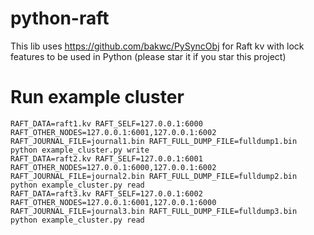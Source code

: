 # python-raft
This lib uses https://github.com/bakwc/PySyncObj for Raft kv with lock features to be used in Python (please star it if you star this project)

# Run example cluster
```
RAFT_DATA=raft1.kv RAFT_SELF=127.0.0.1:6000 RAFT_OTHER_NODES=127.0.0.1:6001,127.0.0.1:6002 RAFT_JOURNAL_FILE=journal1.bin RAFT_FULL_DUMP_FILE=fulldump1.bin  python example_cluster.py write
RAFT_DATA=raft2.kv RAFT_SELF=127.0.0.1:6001 RAFT_OTHER_NODES=127.0.0.1:6000,127.0.0.1:6002 RAFT_JOURNAL_FILE=journal2.bin RAFT_FULL_DUMP_FILE=fulldump2.bin  python example_cluster.py read
RAFT_DATA=raft3.kv RAFT_SELF=127.0.0.1:6002 RAFT_OTHER_NODES=127.0.0.1:6001,127.0.0.1:6000 RAFT_JOURNAL_FILE=journal3.bin RAFT_FULL_DUMP_FILE=fulldump3.bin  python example_cluster.py read
```